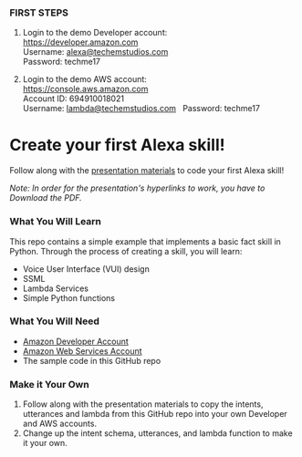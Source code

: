 ### FIRST STEPS
1. Login to the demo Developer account:  
https://developer.amazon.com   
Username: alexa@techemstudios.com  
Password: techme17  

2. Login to the demo AWS account:   
https://console.aws.amazon.com  
Account ID: 694910018021  
Username: lambda@techemstudios.com   
Password: techme17  


# Create your first Alexa skill! 

Follow along with the [presentation materials](https://github.com/techemstudios/inspiring-women-alexa/raw/master/Create%20Your%20First%20Alexa%20Skill.pdf) to code your first Alexa skill!  

*Note: In order for the presentation's hyperlinks to work, you have to Download the PDF.*

### What You Will Learn
This repo contains a simple example that implements a basic fact skill in Python. Through the process of creating a skill, you will learn:
* Voice User Interface (VUI) design
* SSML
* Lambda Services
* Simple Python functions

### What You Will Need
* [Amazon Developer Account](https://developer.amazon.com/)
* [Amazon Web Services Account](https://aws.amazon.com/)
* The sample code in this GitHub repo 

### Make it Your Own

1. Follow along with the presentation materials to copy the intents, utterances and lambda from this GitHub repo into your own Developer and AWS accounts.  
2.  Change up the intent schema, utterances, and lambda function to make it your own. 
